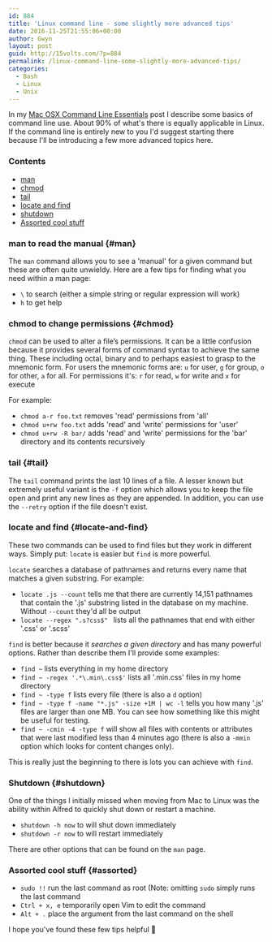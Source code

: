 ```yaml
---
id: 884
title: 'Linux command line - some slightly more advanced tips'
date: 2016-11-25T21:55:06+00:00
author: Gwyn
layout: post
guid: http://15volts.com/?p=884
permalink: /linux-command-line-some-slightly-more-advanced-tips/
categories:
  - Bash
  - Linux
  - Unix
---
```

In my [Mac OSX Command Line Essentials](http://15volts.com/mac-os-x-command-line-essentials/) post I describe some basics of command line use. About 90% of what's there is equally applicable in Linux. If the command line is entirely new to you I'd suggest starting there because I'll be introducing a few more advanced topics here.

### Contents

  * [man](#man)
  * [chmod](#chmod)
  * [tail](#tail)
  * [locate and find](#locate-and-find)
  * [shutdown](#shutdown)
  * [Assorted cool stuff](#assorted)

### man to read the manual {#man}

The `man` command allows you to see a 'manual' for a given command but these are often quite unwieldy. Here are a few tips for finding what you need within a man page:

  * `\` to search (either a simple string or regular expression will work)
  * `h` to get help

### chmod to change permissions {#chmod}

`chmod` can be used to alter a file’s permissions. It can be a little confusion because it provides several forms of command syntax to achieve the same thing. These including octal, binary and to perhaps easiest to grasp to the mnemonic form. For users the mnemonic forms are: `u` for user, `g` for group, `o` for other, `a` for all. For permissions it's: `r` for read, `w` for write and `x` for execute

For example:

  * `chmod a-r foo.txt` removes 'read' permissions from 'all'
  * `chmod u+rw foo.txt` adds 'read' and 'write' permissions for 'user'
  * `chmod u+rw -R bar/` adds 'read' and 'write' permissions for the 'bar' directory and its contents recursively

### tail {#tail}

The `tail` command prints the last 10 lines of a file. A lesser known but extremely useful variant is the `-f` option which allows you to keep the file open and print any new lines as they are appended. In addition, you can use the `--retry` option if the file doesn't exist.

### locate and find {#locate-and-find}

These two commands can be used to find files but they work in different ways. Simply put: `locate` is easier but `find` is more powerful.

`locate` searches a database of pathnames and returns every name that matches a given substring. For example:

  * `locate .js --count` tells me that there are currently 14,151 pathnames that contain the '.js' substring listed in the database on my machine. Without `--count` they'd all be output
  * `locate --regex ".s?css$" ` lists all the pathnames that end with either '.css' or '.scss'

`find` is better because it _searches a given directory_ and has many powerful options. Rather than describe them I'll provide some examples:

  * `find ~` lists everything in my home directory
  * `find ~ -regex '.*\.min\.css$'` lists all '.min.css' files in my home directory
  * `find ~ -type f` lists every file (there is also a `d` option)
  * `find ~ -type f -name "*.js" -size +1M | wc -l` tells you how many '.js' files are larger than one MB. You can see how something like this might be useful for testing.
  * `find ~ -cmin -4 -type f` will show all files with contents or attributes that were last modified less than 4 minutes ago (there is also a `-mmin` option which looks for content changes only).

This is really just the beginning to there is lots you can achieve with `find`.

### Shutdown {#shutdown}

One of the things I initially missed when moving from Mac to Linux was the ability within Alfred to quickly shut down or restart a machine.

  * `shutdown -h now` to will shut down immediately
  * `shutdown -r now` to will restart immediately

There are other options that can be found on the `man` page.

### Assorted cool stuff {#assorted}

  * `sudo !!` run the last command as root (Note: omitting `sudo` simply runs the last command
  * `Ctrl + x, e` temporarily open Vim to edit the command
  * `Alt + .` place the argument from the last command on the shell

I hope you've found these few tips helpful 🙂